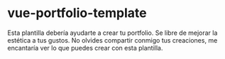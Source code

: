 # vue-portfolio-template

Esta plantilla debería ayudarte a crear tu portfolio. Se libre de mejorar la estética a tus gustos.
No olvides compartir conmigo tus creaciones, me encantaría ver lo que puedes crear con esta plantilla.
